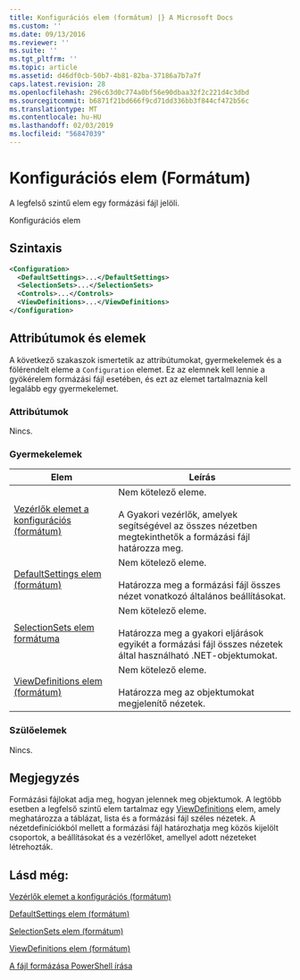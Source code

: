 ```yaml
---
title: Konfigurációs elem (formátum) |} A Microsoft Docs
ms.custom: ''
ms.date: 09/13/2016
ms.reviewer: ''
ms.suite: ''
ms.tgt_pltfrm: ''
ms.topic: article
ms.assetid: d46df0cb-50b7-4b81-82ba-37186a7b7a7f
caps.latest.revision: 28
ms.openlocfilehash: 296c63d0c774a0bf56e90dbaa32f2c221d4c3dbd
ms.sourcegitcommit: b6871f21bd666f9cd71dd336bb3f844cf472b56c
ms.translationtype: MT
ms.contentlocale: hu-HU
ms.lasthandoff: 02/03/2019
ms.locfileid: "56847039"
---
```

# <a name="configuration-element-format"></a>Konfigurációs elem (Formátum)

A legfelső szintű elem egy formázási fájl jelöli.

Konfigurációs elem

## <a name="syntax"></a>Szintaxis

```xml
<Configuration>
  <DefaultSettings>...</DefaultSettings>
  <SelectionSets>...</SelectionSets>
  <Controls>...</Controls>
  <ViewDefinitions>...</ViewDefinitions>
</Configuration>

```

## <a name="attributes-and-elements"></a>Attribútumok és elemek

A következő szakaszok ismertetik az attribútumokat, gyermekelemek és a fölérendelt eleme a `Configuration` elemet. Ez az elemnek kell lennie a gyökérelem formázási fájl esetében, és ezt az elemet tartalmaznia kell legalább egy gyermekelemet.

### <a name="attributes"></a>Attribútumok

Nincs.

### <a name="child-elements"></a>Gyermekelemek

|Elem|Leírás|
|-------------|-----------------|
|[Vezérlők elemet a konfigurációs (formátum)](./controls-element-for-configuration-format.md)|Nem kötelező eleme.<br /><br /> A Gyakori vezérlők, amelyek segítségével az összes nézetben megtekinthetők a formázási fájl határozza meg.|
|[DefaultSettings elem (formátum)](./defaultsettings-element-format.md)|Nem kötelező eleme.<br /><br /> Határozza meg a formázási fájl összes nézet vonatkozó általános beállításokat.|
|[SelectionSets elem formátuma](./selectionsets-element-format.md)|Nem kötelező eleme.<br /><br /> Határozza meg a gyakori eljárások egyikét a formázási fájl összes nézetek által használható .NET-objektumokat.|
|[ViewDefinitions elem (formátum)](./viewdefinitions-element-format.md)|Nem kötelező eleme.<br /><br /> Határozza meg az objektumokat megjelenítő nézetek.|

### <a name="parent-elements"></a>Szülőelemek

Nincs.

## <a name="remarks"></a>Megjegyzés

Formázási fájlokat adja meg, hogyan jelennek meg objektumok. A legtöbb esetben a legfelső szintű elem tartalmaz egy [ViewDefinitions](./viewdefinitions-element-format.md) elem, amely meghatározza a táblázat, lista és a formázási fájl széles nézetek. A nézetdefiníciókból mellett a formázási fájl határozhatja meg közös kijelölt csoportok, a beállításokat és a vezérlőket, amellyel adott nézeteket létrehozták.

## <a name="see-also"></a>Lásd még:

[Vezérlők elemet a konfigurációs (formátum)](./controls-element-for-configuration-format.md)

[DefaultSettings elem (formátum)](./defaultsettings-element-format.md)

[SelectionSets elem (formátum)](./selectionsets-element-format.md)

[ViewDefinitions elem (formátum)](./viewdefinitions-element-format.md)

[A fájl formázása PowerShell írása](./writing-a-powershell-formatting-file.md)
